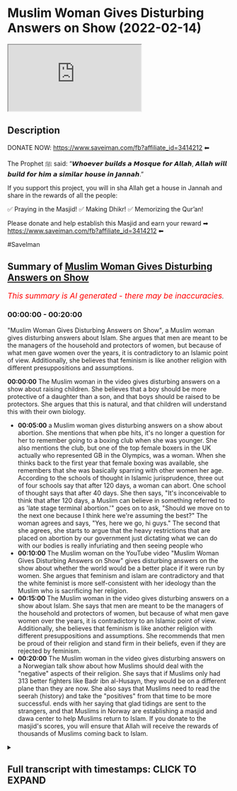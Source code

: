 # Muslim Woman Gives Disturbing Answers on Show (2022-02-14)

<iframe loading='lazy' src='https://www.youtube.com/embed/0eUfu5Wrh5E'></iframe>

## Description

DONATE NOW: https://www.saveiman.com/fb?affiliate_id=3414212 ⬅

The Prophet ﷺ said: “𝙒𝙝𝙤𝙚𝙫𝙚𝙧 𝙗𝙪𝙞𝙡𝙙𝙨 𝙖 𝙈𝙤𝙨𝙦𝙪𝙚 𝙛𝙤𝙧 𝘼𝙡𝙡𝙖𝙝, 𝘼𝙡𝙡𝙖𝙝 𝙬𝙞𝙡𝙡 𝙗𝙪𝙞𝙡𝙙 𝙛𝙤𝙧 𝙝𝙞𝙢 𝙖 𝙨𝙞𝙢𝙞𝙡𝙖𝙧 𝙝𝙤𝙪𝙨𝙚 𝙞𝙣 𝙅𝙖𝙣𝙣𝙖𝙝.”

If you support this project, you will in sha Allah get a house in Jannah and share in the rewards of all the people:

✅ Praying in the Masjid!
✅ Making Dhikr!
✅ Memorizing the Qur’an!

Please donate and help establish this Masjid and earn your reward ➡ https://www.saveiman.com/fb?affiliate_id=3414212 ⬅

#SaveIman

## Summary of [Muslim Woman Gives Disturbing Answers on Show](https://www.youtube.com/watch?v=0eUfu5Wrh5E)


*<span style="color:red; font-size:125%">This summary is AI generated - there may be inaccuracies</span>. [](/)*

### <a onclick="modifyYTiframeseektime('0')">00:00:00</a> - <a onclick="modifyYTiframeseektime('1200')">00:20:00</a>

"Muslim Woman Gives Disturbing Answers on Show", a Muslim woman gives disturbing answers about Islam. She argues that men are meant to be the managers of the household and protectors of women, but because of what men gave women over the years, it is contradictory to an Islamic point of view. Additionally, she believes that feminism is like another religion with different presuppositions and assumptions.

**<a onclick="modifyYTiframeseektime('0')">00:00:00</a>** The Muslim woman in the video gives disturbing answers on a show about raising children. She believes that a boy should be more protective of a daughter than a son, and that boys should be raised to be protectors. She argues that this is natural, and that children will understand this with their own biology.
* **<a onclick="modifyYTiframeseektime('300')">00:05:00</a>**  a Muslim woman gives disturbing answers on a show about abortion. She mentions that when pbe hits, it's no longer a question for her to remember going to a boxing club when she was younger. She also mentions the club, but one of the top female boxers in the UK actually who represented GB in the Olympics, was a woman. When she thinks back to the first year that female boxing was available, she remembers that she was basically sparring with other women her age. According to the schools of thought in Islamic jurisprudence, three out of four schools say that after 120 days, a woman can abort. One school of thought says that after 40 days. She then says, "It's inconceivable to think that after 120 days, a Muslim can believe in something referred to as 'late stage terminal abortion.'"  goes on to ask, "Should we move on to the next one because I think here we're assuming the best?" The woman agrees and says, "Yes, here we go, hi guys." The second that she agrees, she starts to argue that the heavy restrictions that are placed on abortion by our government just dictating what we can do with our bodies is really infuriating and then seeing people who
* **<a onclick="modifyYTiframeseektime('600')">00:10:00</a>** The Muslim woman on the YouTube video "Muslim Woman Gives Disturbing Answers on Show" gives disturbing answers on the show about whether the world would be a better place if it were run by women. She argues that feminism and islam are contradictory and that the white feminist is more self-consistent with her ideology than the Muslim who is sacrificing her religion.
* **<a onclick="modifyYTiframeseektime('900')">00:15:00</a>** The Muslim woman in the video gives disturbing answers on a show about Islam. She says that men are meant to be the managers of the household and protectors of women, but because of what men gave women over the years, it is contradictory to an Islamic point of view. Additionally, she believes that feminism is like another religion with different presuppositions and assumptions. She recommends that men be proud of their religion and stand firm in their beliefs, even if they are rejected by feminism.
* **<a onclick="modifyYTiframeseektime('1200')">00:20:00</a>** The Muslim woman in the video gives disturbing answers on a Norwegian talk show about how Muslims should deal with the "negative" aspects of their religion. She says that if Muslims only had 313 better fighters like Badr ibn al-Husayn, they would be on a different plane than they are now. She also says that Muslims need to read the seerah (history) and take the "positives" from that time to be more successful.  ends with her saying that glad tidings are sent to the strangers, and that Muslims in Norway are establishing a masjid and dawa center to help Muslims return to Islam. If you donate to the masjid's scores, you will ensure that Allah will receive the rewards of thousands of Muslims coming back to Islam.

<details><summary><h2>Full transcript with timestamps: CLICK TO EXPAND</h2></summary>

<a onclick="modifyYTiframeseektime('0')">0:00:00</a> muslims in norway are now establishing a  
<a onclick="modifyYTiframeseektime('2')">0:00:02</a> masjid and dawa center to enhance the  
<a onclick="modifyYTiframeseektime('4')">0:00:04</a> norwegian dawah if you donate to this  
<a onclick="modifyYTiframeseektime('6')">0:00:06</a> cause you will ensure allah reap the  
<a onclick="modifyYTiframeseektime('8')">0:00:08</a> rewards of thousands of muslims coming  
<a onclick="modifyYTiframeseektime('11')">0:00:11</a> back to islam and many of those who  
<a onclick="modifyYTiframeseektime('13')">0:00:13</a> become dwight and invite to islam so  
<a onclick="modifyYTiframeseektime('15')">0:00:15</a> click the link and donate now and share  
<a onclick="modifyYTiframeseektime('18')">0:00:18</a> the video for extra rewards  
<a onclick="modifyYTiframeseektime('26')">0:00:26</a> [Music]  
<a onclick="modifyYTiframeseektime('28')">0:00:28</a> i'm here with big g and a plus  
<a onclick="modifyYTiframeseektime('32')">0:00:32</a> yes okay  
<a onclick="modifyYTiframeseektime('35')">0:00:35</a> and here as well big h of course with  
<a onclick="modifyYTiframeseektime('38')">0:00:38</a> you guys where is he  
<a onclick="modifyYTiframeseektime('40')">0:00:40</a> [Laughter]  
<a onclick="modifyYTiframeseektime('42')">0:00:42</a> today we're going to be reacting to a  
<a onclick="modifyYTiframeseektime('44')">0:00:44</a> video which i came across which has many  
<a onclick="modifyYTiframeseektime('45')">0:00:45</a> many views uh about seven million  
<a onclick="modifyYTiframeseektime('48')">0:00:48</a> actually i was surprised i didn't come  
<a onclick="modifyYTiframeseektime('49')">0:00:49</a> across this video or that no one sent it  
<a onclick="modifyYTiframeseektime('51')">0:00:51</a> to me before i think we were all  
<a onclick="modifyYTiframeseektime('52')">0:00:52</a> surprised actually because this video  
<a onclick="modifyYTiframeseektime('53')">0:00:53</a> was quite interesting it is actually  
<a onclick="modifyYTiframeseektime('54')">0:00:54</a> yeah not least because there was  
<a onclick="modifyYTiframeseektime('56')">0:00:56</a> actually a muslim representative  
<a onclick="modifyYTiframeseektime('59')">0:00:59</a> did she represent  
<a onclick="modifyYTiframeseektime('60')">0:01:00</a> exactly this is the question right there  
<a onclick="modifyYTiframeseektime('62')">0:01:02</a> was a muslim woman there who at least  
<a onclick="modifyYTiframeseektime('64')">0:01:04</a> looked like a muslim but did not sound  
<a onclick="modifyYTiframeseektime('66')">0:01:06</a> like one  
<a onclick="modifyYTiframeseektime('67')">0:01:07</a> who was answering these questions and  
<a onclick="modifyYTiframeseektime('69')">0:01:09</a> the way this this program works the  
<a onclick="modifyYTiframeseektime('70')">0:01:10</a> spectrum is that they've asked these  
<a onclick="modifyYTiframeseektime('72')">0:01:12</a> questions and then they would stand  
<a onclick="modifyYTiframeseektime('74')">0:01:14</a> on a spectrum  
<a onclick="modifyYTiframeseektime('75')">0:01:15</a> okay on whether they agree  
<a onclick="modifyYTiframeseektime('78')">0:01:18</a> or to what extent they agree and or  
<a onclick="modifyYTiframeseektime('79')">0:01:19</a> disagree  
<a onclick="modifyYTiframeseektime('80')">0:01:20</a> and so there are there are a few  
<a onclick="modifyYTiframeseektime('82')">0:01:22</a> questions here that were asked i think  
<a onclick="modifyYTiframeseektime('83')">0:01:23</a> which are person into the public  
<a onclick="modifyYTiframeseektime('84')">0:01:24</a> discourse which we want to react to so  
<a onclick="modifyYTiframeseektime('87')">0:01:27</a> let's let's look at the first thing  
<a onclick="modifyYTiframeseektime('89')">0:01:29</a> that i i felt was um  
<a onclick="modifyYTiframeseektime('92')">0:01:32</a> pretty important  
<a onclick="modifyYTiframeseektime('95')">0:01:35</a> i actually don't want kids but if i were  
<a onclick="modifyYTiframeseektime('97')">0:01:37</a> to decide to do that i would want them  
<a onclick="modifyYTiframeseektime('100')">0:01:40</a> to to grow up in that environment where  
<a onclick="modifyYTiframeseektime('102')">0:01:42</a> there's no difference between you two  
<a onclick="modifyYTiframeseektime('104')">0:01:44</a> you don't have like a curfew that she  
<a onclick="modifyYTiframeseektime('106')">0:01:46</a> doesn't have or vice versa so hijab what  
<a onclick="modifyYTiframeseektime('109')">0:01:49</a> do you think about that because that's  
<a onclick="modifyYTiframeseektime('109')">0:01:49</a> something a bit you know i would say  
<a onclick="modifyYTiframeseektime('111')">0:01:51</a> well close to all of our hearts but you  
<a onclick="modifyYTiframeseektime('113')">0:01:53</a> know to see a muslim woman um saying  
<a onclick="modifyYTiframeseektime('115')">0:01:55</a> what she said or moving to where she  
<a onclick="modifyYTiframeseektime('117')">0:01:57</a> moved was it the right move  
<a onclick="modifyYTiframeseektime('118')">0:01:58</a> no i don't i don't think it was the  
<a onclick="modifyYTiframeseektime('120')">0:02:00</a> right move but um we can employ hosni  
<a onclick="modifyYTiframeseektime('122')">0:02:02</a> van here or the  
<a onclick="modifyYTiframeseektime('123')">0:02:03</a> thinking good because at this point in  
<a onclick="modifyYTiframeseektime('125')">0:02:05</a> time you can see that generically i mean  
<a onclick="modifyYTiframeseektime('128')">0:02:08</a> when you're raising boys and girls there  
<a onclick="modifyYTiframeseektime('129')">0:02:09</a> are not that many differences in the way  
<a onclick="modifyYTiframeseektime('131')">0:02:11</a> that you're going to raise both of them  
<a onclick="modifyYTiframeseektime('132')">0:02:12</a> in fact there are many rules in islam  
<a onclick="modifyYTiframeseektime('134')">0:02:14</a> which indicate that you should be equal  
<a onclick="modifyYTiframeseektime('136')">0:02:16</a> in gifts  
<a onclick="modifyYTiframeseektime('137')">0:02:17</a> and time spent and your love that you  
<a onclick="modifyYTiframeseektime('139')">0:02:19</a> have for both boys and girls so  
<a onclick="modifyYTiframeseektime('141')">0:02:21</a> generically i mean  
<a onclick="modifyYTiframeseektime('142')">0:02:22</a> uh i don't think it's wrong however  
<a onclick="modifyYTiframeseektime('144')">0:02:24</a> there are obviously differences  
<a onclick="modifyYTiframeseektime('146')">0:02:26</a> especially as boys and girls become  
<a onclick="modifyYTiframeseektime('148')">0:02:28</a> closer to puberty  
<a onclick="modifyYTiframeseektime('149')">0:02:29</a> and become closer to adulthood so  
<a onclick="modifyYTiframeseektime('152')">0:02:32</a> that's what i would say like for for  
<a onclick="modifyYTiframeseektime('153')">0:02:33</a> instance  
<a onclick="modifyYTiframeseektime('155')">0:02:35</a> a boy now who's becoming a man has to  
<a onclick="modifyYTiframeseektime('158')">0:02:38</a> start thinking about protection the  
<a onclick="modifyYTiframeseektime('159')">0:02:39</a> protective role that they would have  
<a onclick="modifyYTiframeseektime('162')">0:02:42</a> this is something we believe in we  
<a onclick="modifyYTiframeseektime('163')">0:02:43</a> believe that for example a boy a son and  
<a onclick="modifyYTiframeseektime('165')">0:02:45</a> a daughter  
<a onclick="modifyYTiframeseektime('166')">0:02:46</a> knowing that the son has advantages  
<a onclick="modifyYTiframeseektime('169')">0:02:49</a> which are anatomical in nature  
<a onclick="modifyYTiframeseektime('171')">0:02:51</a> clearly you would you would guide the  
<a onclick="modifyYTiframeseektime('172')">0:02:52</a> sun to be protective of over the  
<a onclick="modifyYTiframeseektime('174')">0:02:54</a> daughter in a way that you wouldn't tell  
<a onclick="modifyYTiframeseektime('176')">0:02:56</a> the daughter to be protective over the  
<a onclick="modifyYTiframeseektime('178')">0:02:58</a> sun i don't know how to accent do you  
<a onclick="modifyYTiframeseektime('180')">0:03:00</a> agree with uh with that no exactly even  
<a onclick="modifyYTiframeseektime('182')">0:03:02</a> biologically that follows you know i've  
<a onclick="modifyYTiframeseektime('184')">0:03:04</a> had a discussion with feminists in the  
<a onclick="modifyYTiframeseektime('185')">0:03:05</a> park as well you know it's it's it's sad  
<a onclick="modifyYTiframeseektime('187')">0:03:07</a> you know for them to deny their own  
<a onclick="modifyYTiframeseektime('188')">0:03:08</a> biology you know and we're not talking  
<a onclick="modifyYTiframeseektime('190')">0:03:10</a> about exceptions they'll come and say oh  
<a onclick="modifyYTiframeseektime('191')">0:03:11</a> but if there's a woman that's a  
<a onclick="modifyYTiframeseektime('192')">0:03:12</a> kickboxer we're not talking about that  
<a onclick="modifyYTiframeseektime('193')">0:03:13</a> you know it's it's the duty of the male  
<a onclick="modifyYTiframeseektime('196')">0:03:16</a> and like allah says men are the  
<a onclick="modifyYTiframeseektime('197')">0:03:17</a> maintainers and practices of women  
<a onclick="modifyYTiframeseektime('198')">0:03:18</a> period if the one who created me said  
<a onclick="modifyYTiframeseektime('200')">0:03:20</a> that there's there's nothing else that  
<a onclick="modifyYTiframeseektime('201')">0:03:21</a> needs to be loved that's what i was  
<a onclick="modifyYTiframeseektime('203')">0:03:23</a> saying without delving in too much  
<a onclick="modifyYTiframeseektime('206')">0:03:26</a> yeah i was gonna say that if if i was to  
<a onclick="modifyYTiframeseektime('209')">0:03:29</a> push back and play devil's advocate i  
<a onclick="modifyYTiframeseektime('212')">0:03:32</a> would say okay but here we're talking  
<a onclick="modifyYTiframeseektime('214')">0:03:34</a> about kids  
<a onclick="modifyYTiframeseektime('215')">0:03:35</a> should you not be bringing them all up  
<a onclick="modifyYTiframeseektime('217')">0:03:37</a> as protectors should they not all be  
<a onclick="modifyYTiframeseektime('220')">0:03:40</a> exposed to that no what's the definition  
<a onclick="modifyYTiframeseektime('221')">0:03:41</a> protected  
<a onclick="modifyYTiframeseektime('222')">0:03:42</a> look firstly if i have a daughter and  
<a onclick="modifyYTiframeseektime('224')">0:03:44</a> have a son i'll both tell them both how  
<a onclick="modifyYTiframeseektime('227')">0:03:47</a> to protect myself and i'm sure even your  
<a onclick="modifyYTiframeseektime('229')">0:03:49</a> could you send them to bjj you know so  
<a onclick="modifyYTiframeseektime('232')">0:03:52</a> even though you're  
<a onclick="modifyYTiframeseektime('233')">0:03:53</a> against this but in your life you  
<a onclick="modifyYTiframeseektime('235')">0:03:55</a> practice like you take your daughter and  
<a onclick="modifyYTiframeseektime('237')">0:03:57</a> your son to bjj however let's be real  
<a onclick="modifyYTiframeseektime('239')">0:03:59</a> here that when they grow up yeah that we  
<a onclick="modifyYTiframeseektime('241')">0:04:01</a> need to be real with them and tell them  
<a onclick="modifyYTiframeseektime('243')">0:04:03</a> you know and i'm sure they would realize  
<a onclick="modifyYTiframeseektime('244')">0:04:04</a> that with their own biology they'll  
<a onclick="modifyYTiframeseektime('245')">0:04:05</a> understand that a man is tend to be more  
<a onclick="modifyYTiframeseektime('247')">0:04:07</a> stronger and their brother is there to  
<a onclick="modifyYTiframeseektime('248')">0:04:08</a> protect you  
<a onclick="modifyYTiframeseektime('249')">0:04:09</a> why should we be afraid of that that's  
<a onclick="modifyYTiframeseektime('251')">0:04:11</a> why i would say that and you know on  
<a onclick="modifyYTiframeseektime('252')">0:04:12</a> this point you know i take my child to i  
<a onclick="modifyYTiframeseektime('255')">0:04:15</a> would do we do everything with like in  
<a onclick="modifyYTiframeseektime('257')">0:04:17</a> terms of self defense my two i've got  
<a onclick="modifyYTiframeseektime('258')">0:04:18</a> two daughters as you know but the thing  
<a onclick="modifyYTiframeseektime('261')">0:04:21</a> is  
<a onclick="modifyYTiframeseektime('262')">0:04:22</a> i do that now when she's very young and  
<a onclick="modifyYTiframeseektime('264')">0:04:24</a> prepubescent and the same thing with my  
<a onclick="modifyYTiframeseektime('266')">0:04:26</a> son but the moment puberty kicks in i  
<a onclick="modifyYTiframeseektime('268')">0:04:28</a> mean people don't realize the effect of  
<a onclick="modifyYTiframeseektime('269')">0:04:29</a> testosterone when testosterone comes  
<a onclick="modifyYTiframeseektime('272')">0:04:32</a> into the picture i mean it's changing it  
<a onclick="modifyYTiframeseektime('275')">0:04:35</a> actually increases muscle mass by up to  
<a onclick="modifyYTiframeseektime('277')">0:04:37</a> fifty percent  
<a onclick="modifyYTiframeseektime('279')">0:04:39</a> fifty five zero percent  
<a onclick="modifyYTiframeseektime('281')">0:04:41</a> so now you know this is very interesting  
<a onclick="modifyYTiframeseektime('285')">0:04:45</a> you see children right when they grow  
<a onclick="modifyYTiframeseektime('287')">0:04:47</a> older and you see how like for example  
<a onclick="modifyYTiframeseektime('289')">0:04:49</a> girls versus boys before the pubescent  
<a onclick="modifyYTiframeseektime('291')">0:04:51</a> stage girls can sometimes really  
<a onclick="modifyYTiframeseektime('293')">0:04:53</a> dominate boys because they don't there's  
<a onclick="modifyYTiframeseektime('295')">0:04:55</a> no like testosterone advantage and these  
<a onclick="modifyYTiframeseektime('298')">0:04:58</a> kind of things you see that very it's  
<a onclick="modifyYTiframeseektime('299')">0:04:59</a> very often um very common but then when  
<a onclick="modifyYTiframeseektime('302')">0:05:02</a> when pbe hits that's no longer a  
<a onclick="modifyYTiframeseektime('303')">0:05:03</a> question i remember i remember going to  
<a onclick="modifyYTiframeseektime('305')">0:05:05</a> a boxing club when i was younger i want  
<a onclick="modifyYTiframeseektime('306')">0:05:06</a> to mention the club but one of the top  
<a onclick="modifyYTiframeseektime('308')">0:05:08</a> female boxers in the uk actually who  
<a onclick="modifyYTiframeseektime('310')">0:05:10</a> represented gb in  
<a onclick="modifyYTiframeseektime('312')">0:05:12</a> the olympics okay  
<a onclick="modifyYTiframeseektime('314')">0:05:14</a> when i think the first year they had  
<a onclick="modifyYTiframeseektime('316')">0:05:16</a> female boxing yeah  
<a onclick="modifyYTiframeseektime('318')">0:05:18</a> she was basically sparring she was a  
<a onclick="modifyYTiframeseektime('320')">0:05:20</a> woman she was part of the 14 year old  
<a onclick="modifyYTiframeseektime('321')">0:05:21</a> boys  
<a onclick="modifyYTiframeseektime('323')">0:05:23</a> 13 14 year olds yeah eights and your  
<a onclick="modifyYTiframeseektime('324')">0:05:24</a> nines she would be inconceivable to put  
<a onclick="modifyYTiframeseektime('327')">0:05:27</a> her in with you know a 21 year old or  
<a onclick="modifyYTiframeseektime('330')">0:05:30</a> something like that  
<a onclick="modifyYTiframeseektime('332')">0:05:32</a> who's her weight or equal weight because  
<a onclick="modifyYTiframeseektime('334')">0:05:34</a> the advantages are so well described  
<a onclick="modifyYTiframeseektime('336')">0:05:36</a> then everyone knows in in that industry  
<a onclick="modifyYTiframeseektime('338')">0:05:38</a> that it would be so disadvantageous for  
<a onclick="modifyYTiframeseektime('339')">0:05:39</a> them okay should we move on to the next  
<a onclick="modifyYTiframeseektime('341')">0:05:41</a> one because i think here we're assuming  
<a onclick="modifyYTiframeseektime('342')">0:05:42</a> the best  
<a onclick="modifyYTiframeseektime('353')">0:05:53</a> oh here we go hi guys  
<a onclick="modifyYTiframeseektime('358')">0:05:58</a> second that i agree with that statement  
<a onclick="modifyYTiframeseektime('360')">0:06:00</a> but i feel like the heavy restrictions  
<a onclick="modifyYTiframeseektime('363')">0:06:03</a> that are placed on it by our government  
<a onclick="modifyYTiframeseektime('365')">0:06:05</a> just dictating what we can do with our  
<a onclick="modifyYTiframeseektime('366')">0:06:06</a> bodies is really infuriating and then  
<a onclick="modifyYTiframeseektime('368')">0:06:08</a> seeing people who have kids and resent  
<a onclick="modifyYTiframeseektime('370')">0:06:10</a> it for the rest of their lives and  
<a onclick="modifyYTiframeseektime('372')">0:06:12</a> raising children that they never wanted  
<a onclick="modifyYTiframeseektime('374')">0:06:14</a> it's frustrating and so do you think  
<a onclick="modifyYTiframeseektime('376')">0:06:16</a> that those parents that are struggling  
<a onclick="modifyYTiframeseektime('378')">0:06:18</a> with raising their children that they  
<a onclick="modifyYTiframeseektime('379')">0:06:19</a> didn't have the option for adoption or  
<a onclick="modifyYTiframeseektime('382')">0:06:22</a> other ways it depends like for a lot of  
<a onclick="modifyYTiframeseektime('385')">0:06:25</a> cultures adoption is not okay so as you  
<a onclick="modifyYTiframeseektime('387')">0:06:27</a> guys saw she was strongly agreeing with  
<a onclick="modifyYTiframeseektime('390')">0:06:30</a> abortion but we know this just to make  
<a onclick="modifyYTiframeseektime('391')">0:06:31</a> this clear  
<a onclick="modifyYTiframeseektime('392')">0:06:32</a> that according to the the schools of  
<a onclick="modifyYTiframeseektime('394')">0:06:34</a> thought in islamic jurisprudence three  
<a onclick="modifyYTiframeseektime('396')">0:06:36</a> out of four schools say  
<a onclick="modifyYTiframeseektime('398')">0:06:38</a> that after 120 days i mean up to 120  
<a onclick="modifyYTiframeseektime('401')">0:06:41</a> days you can abort  
<a onclick="modifyYTiframeseektime('403')">0:06:43</a> in certain circumstances not not all  
<a onclick="modifyYTiframeseektime('405')">0:06:45</a> circumstances and one school of thought  
<a onclick="modifyYTiframeseektime('407')">0:06:47</a> says 40 days  
<a onclick="modifyYTiframeseektime('408')">0:06:48</a> it's inconceivable to think that after  
<a onclick="modifyYTiframeseektime('411')">0:06:51</a> 120 days that a muslim  
<a onclick="modifyYTiframeseektime('414')">0:06:54</a> can believe in something referred to as  
<a onclick="modifyYTiframeseektime('416')">0:06:56</a> late stage terminal abortion  
<a onclick="modifyYTiframeseektime('419')">0:06:59</a> which is as you know in in america in  
<a onclick="modifyYTiframeseektime('422')">0:07:02</a> different parts of the western world and  
<a onclick="modifyYTiframeseektime('423')">0:07:03</a> different parts of the world can go up  
<a onclick="modifyYTiframeseektime('425')">0:07:05</a> to six months which if you've ever seen  
<a onclick="modifyYTiframeseektime('427')">0:07:07</a> a child a child can survive in six  
<a onclick="modifyYTiframeseektime('429')">0:07:09</a> months the way they take and we couldn't  
<a onclick="modifyYTiframeseektime('431')">0:07:11</a> even put this like as a picture of you  
<a onclick="modifyYTiframeseektime('433')">0:07:13</a> know a video how they actually extract  
<a onclick="modifyYTiframeseektime('436')">0:07:16</a> and cut up a baby that's five months old  
<a onclick="modifyYTiframeseektime('438')">0:07:18</a> literally a viable child a viable when i  
<a onclick="modifyYTiframeseektime('441')">0:07:21</a> say viable i'm talking about living it  
<a onclick="modifyYTiframeseektime('443')">0:07:23</a> has a pulse it has a heart it has organs  
<a onclick="modifyYTiframeseektime('445')">0:07:25</a> it has a brain it can  
<a onclick="modifyYTiframeseektime('448')">0:07:28</a> it can  
<a onclick="modifyYTiframeseektime('448')">0:07:28</a> it has a nervous system you killed this  
<a onclick="modifyYTiframeseektime('451')">0:07:31</a> child practically  
<a onclick="modifyYTiframeseektime('453')">0:07:33</a> you're saying that a woman should have  
<a onclick="modifyYTiframeseektime('454')">0:07:34</a> the right to do this  
<a onclick="modifyYTiframeseektime('456')">0:07:36</a> on what grounds do you think this is  
<a onclick="modifyYTiframeseektime('457')">0:07:37</a> commensurate with the islamic teaching  
<a onclick="modifyYTiframeseektime('459')">0:07:39</a> to be honest i believe this it's it's  
<a onclick="modifyYTiframeseektime('460')">0:07:40</a> just based on nothing no rationale no  
<a onclick="modifyYTiframeseektime('462')">0:07:42</a> logic it's just basically  
<a onclick="modifyYTiframeseektime('464')">0:07:44</a> i see an insecure muslim woman yeah  
<a onclick="modifyYTiframeseektime('467')">0:07:47</a> who's dominated uh yes you know with  
<a onclick="modifyYTiframeseektime('469')">0:07:49</a> ideologically yeah in the west yes and  
<a onclick="modifyYTiframeseektime('471')">0:07:51</a> she's just basically  
<a onclick="modifyYTiframeseektime('473')">0:07:53</a> like she's just saying you know i'm here  
<a onclick="modifyYTiframeseektime('474')">0:07:54</a> do wherever you like me and wherever you  
<a onclick="modifyYTiframeseektime('476')">0:07:56</a> go i'm to follow you that's what i see  
<a onclick="modifyYTiframeseektime('478')">0:07:58</a> because there is no way if i sat that  
<a onclick="modifyYTiframeseektime('479')">0:07:59</a> sister down i said do you genuinely  
<a onclick="modifyYTiframeseektime('481')">0:08:01</a> believe this she would say to me  
<a onclick="modifyYTiframeseektime('483')">0:08:03</a> i hope she would say to me no like i  
<a onclick="modifyYTiframeseektime('484')">0:08:04</a> don't even know if i can say that she  
<a onclick="modifyYTiframeseektime('486')">0:08:06</a> will say no and i hope she will say no  
<a onclick="modifyYTiframeseektime('488')">0:08:08</a> but the thing is here how could you can  
<a onclick="modifyYTiframeseektime('489')">0:08:09</a> you imagine this sister she's going to  
<a onclick="modifyYTiframeseektime('491')">0:08:11</a> watch this i don't know if you have kids  
<a onclick="modifyYTiframeseektime('493')">0:08:13</a> imagine you have a child and i want you  
<a onclick="modifyYTiframeseektime('495')">0:08:15</a> to look at that child after you after  
<a onclick="modifyYTiframeseektime('497')">0:08:17</a> you look at that child i want you to  
<a onclick="modifyYTiframeseektime('498')">0:08:18</a> look at that child and say you know what  
<a onclick="modifyYTiframeseektime('500')">0:08:20</a> your sibling  
<a onclick="modifyYTiframeseektime('502')">0:08:22</a> imagine bro  
<a onclick="modifyYTiframeseektime('503')">0:08:23</a> they were ripped piece by piece piece by  
<a onclick="modifyYTiframeseektime('506')">0:08:26</a> piece because we need to put this into  
<a onclick="modifyYTiframeseektime('508')">0:08:28</a> perspective when you come in and say oh  
<a onclick="modifyYTiframeseektime('509')">0:08:29</a> that's wrong no no look at your child  
<a onclick="modifyYTiframeseektime('511')">0:08:31</a> and say and if you did ever do abortion  
<a onclick="modifyYTiframeseektime('513')">0:08:33</a> may allah forgive you and repent look at  
<a onclick="modifyYTiframeseektime('515')">0:08:35</a> your child and say one of your siblings  
<a onclick="modifyYTiframeseektime('517')">0:08:37</a> that died  
<a onclick="modifyYTiframeseektime('519')">0:08:39</a> or killed not died killed and bit by lib  
<a onclick="modifyYTiframeseektime('522')">0:08:42</a> limb by limb and we ripped them into  
<a onclick="modifyYTiframeseektime('524')">0:08:44</a> pieces  
<a onclick="modifyYTiframeseektime('526')">0:08:46</a> you're not talking about early abortion  
<a onclick="modifyYTiframeseektime('527')">0:08:47</a> yeah  
<a onclick="modifyYTiframeseektime('528')">0:08:48</a> no we're talking about five months yes  
<a onclick="modifyYTiframeseektime('530')">0:08:50</a> but she's she's saying totally agree  
<a onclick="modifyYTiframeseektime('531')">0:08:51</a> about her and the question is very clear  
<a onclick="modifyYTiframeseektime('533')">0:08:53</a> so yes so  
<a onclick="modifyYTiframeseektime('535')">0:08:55</a> limb by limb you've literally killed  
<a onclick="modifyYTiframeseektime('537')">0:08:57</a> your own child you've killed your own  
<a onclick="modifyYTiframeseektime('538')">0:08:58</a> child so you should  
<a onclick="modifyYTiframeseektime('540')">0:09:00</a> bring up the child and say this is what  
<a onclick="modifyYTiframeseektime('542')">0:09:02</a> i did to your sibling would you do that  
<a onclick="modifyYTiframeseektime('547')">0:09:07</a> the quran states that when the child  
<a onclick="modifyYTiframeseektime('549')">0:09:09</a> that the female interestingly  
<a onclick="modifyYTiframeseektime('551')">0:09:11</a> female infanticide that the quran is  
<a onclick="modifyYTiframeseektime('553')">0:09:13</a> against when the female child  
<a onclick="modifyYTiframeseektime('555')">0:09:15</a> says for what for what sin did i what  
<a onclick="modifyYTiframeseektime('558')">0:09:18</a> did you kill me for yes yes  
<a onclick="modifyYTiframeseektime('562')">0:09:22</a> [Music]  
<a onclick="modifyYTiframeseektime('564')">0:09:24</a> what did you kill me for feminism  
<a onclick="modifyYTiframeseektime('565')">0:09:25</a> exactly no no no no no what did you kill  
<a onclick="modifyYTiframeseektime('566')">0:09:26</a> me can you watch under the judgement  
<a onclick="modifyYTiframeseektime('568')">0:09:28</a> what did you kill me for uh for uh an  
<a onclick="modifyYTiframeseektime('570')">0:09:30</a> ideology because i was insecure  
<a onclick="modifyYTiframeseektime('574')">0:09:34</a> i think what's interesting here is the  
<a onclick="modifyYTiframeseektime('576')">0:09:36</a> the slogan they use is my body my choice  
<a onclick="modifyYTiframeseektime('579')">0:09:39</a> but absolutely your body it's not your  
<a onclick="modifyYTiframeseektime('580')">0:09:40</a> body  
<a onclick="modifyYTiframeseektime('582')">0:09:42</a> it's my body one bro one brother made a  
<a onclick="modifyYTiframeseektime('584')">0:09:44</a> very good choice  
<a onclick="modifyYTiframeseektime('585')">0:09:45</a> not choice he made a very good point and  
<a onclick="modifyYTiframeseektime('587')">0:09:47</a> he said  
<a onclick="modifyYTiframeseektime('588')">0:09:48</a> that puts the whole kind of impetus on  
<a onclick="modifyYTiframeseektime('590')">0:09:50</a> the past person themselves but they're  
<a onclick="modifyYTiframeseektime('592')">0:09:52</a> not the only one that's responsible or  
<a onclick="modifyYTiframeseektime('595')">0:09:55</a> affected by that decision exactly that's  
<a onclick="modifyYTiframeseektime('596')">0:09:56</a> right what about the choice of the  
<a onclick="modifyYTiframeseektime('598')">0:09:58</a> father what about the choice of the  
<a onclick="modifyYTiframeseektime('600')">0:10:00</a> grandfather about the choice of the  
<a onclick="modifyYTiframeseektime('601')">0:10:01</a> family these sorts of things it's like  
<a onclick="modifyYTiframeseektime('603')">0:10:03</a> you mentioned about human rights it's  
<a onclick="modifyYTiframeseektime('605')">0:10:05</a> all about  
<a onclick="modifyYTiframeseektime('606')">0:10:06</a> what you owed and not what you owe and  
<a onclick="modifyYTiframeseektime('609')">0:10:09</a> that's one of the issues that we have  
<a onclick="modifyYTiframeseektime('610')">0:10:10</a> with this that's point number one point  
<a onclick="modifyYTiframeseektime('611')">0:10:11</a> number two even  
<a onclick="modifyYTiframeseektime('613')">0:10:13</a> ronaldo himself he was one of the  
<a onclick="modifyYTiframeseektime('615')">0:10:15</a> children and he mentions this in his  
<a onclick="modifyYTiframeseektime('618')">0:10:18</a> documentary that he was supposed to be  
<a onclick="modifyYTiframeseektime('619')">0:10:19</a> aborted he was supposed to be gone but  
<a onclick="modifyYTiframeseektime('622')">0:10:22</a> if we didn't have ronaldo then we  
<a onclick="modifyYTiframeseektime('624')">0:10:24</a> wouldn't have such a a  
<a onclick="modifyYTiframeseektime('627')">0:10:27</a> a football star that people look up to  
<a onclick="modifyYTiframeseektime('629')">0:10:29</a> because he doesn't have tattoos he  
<a onclick="modifyYTiframeseektime('631')">0:10:31</a> doesn't drink alcohol you know he looks  
<a onclick="modifyYTiframeseektime('634')">0:10:34</a> after his family and and somebody that  
<a onclick="modifyYTiframeseektime('636')">0:10:36</a> is i'm not saying the best of role  
<a onclick="modifyYTiframeseektime('637')">0:10:37</a> models but i'm saying he's better than  
<a onclick="modifyYTiframeseektime('639')">0:10:39</a> most  
<a onclick="modifyYTiframeseektime('640')">0:10:40</a> so these two things i think uh  
<a onclick="modifyYTiframeseektime('643')">0:10:43</a> are very important things to reflect  
<a onclick="modifyYTiframeseektime('645')">0:10:45</a> about but you you wanted to say  
<a onclick="modifyYTiframeseektime('646')">0:10:46</a> something about my body and my choice i  
<a onclick="modifyYTiframeseektime('648')">0:10:48</a> forget this is my body my choice no so  
<a onclick="modifyYTiframeseektime('650')">0:10:50</a> we we are created by allah and we belong  
<a onclick="modifyYTiframeseektime('652')">0:10:52</a> to allah simple as that yeah this again  
<a onclick="modifyYTiframeseektime('653')">0:10:53</a> it's it's a matter of akida bro and  
<a onclick="modifyYTiframeseektime('655')">0:10:55</a> having tawakon and allah because when  
<a onclick="modifyYTiframeseektime('657')">0:10:57</a> you're aborting this child again it's a  
<a onclick="modifyYTiframeseektime('659')">0:10:59</a> lack of  
<a onclick="modifyYTiframeseektime('660')">0:11:00</a> because if your thinking is i can't look  
<a onclick="modifyYTiframeseektime('662')">0:11:02</a> after them okay allah says in the quran  
<a onclick="modifyYTiframeseektime('664')">0:11:04</a> he is the one that provides one life all  
<a onclick="modifyYTiframeseektime('666')">0:11:06</a> these issues linked to tawheed and his  
<a onclick="modifyYTiframeseektime('669')">0:11:09</a> mainly  
<a onclick="modifyYTiframeseektime('670')">0:11:10</a> not trusting having trust in allah  
<a onclick="modifyYTiframeseektime('673')">0:11:13</a> knowing that he's the creator that  
<a onclick="modifyYTiframeseektime('674')">0:11:14</a> created the heavens and the earth that  
<a onclick="modifyYTiframeseektime('675')">0:11:15</a> he can provide for you it's not deep  
<a onclick="modifyYTiframeseektime('677')">0:11:17</a> well  
<a onclick="modifyYTiframeseektime('678')">0:11:18</a> it's an insulin can you imagine the one  
<a onclick="modifyYTiframeseektime('679')">0:11:19</a> who created the heavens do you believe  
<a onclick="modifyYTiframeseektime('680')">0:11:20</a> in him yeah i do but do you believe it  
<a onclick="modifyYTiframeseektime('682')">0:11:22</a> can provide for you uh what an insult  
<a onclick="modifyYTiframeseektime('684')">0:11:24</a> what's an insult there's there's also  
<a onclick="modifyYTiframeseektime('686')">0:11:26</a> another thing that needs to be  
<a onclick="modifyYTiframeseektime('688')">0:11:28</a> understood here they might say you know  
<a onclick="modifyYTiframeseektime('689')">0:11:29</a> what she's just um she's just a woman  
<a onclick="modifyYTiframeseektime('691')">0:11:31</a> you know leave her alone  
<a onclick="modifyYTiframeseektime('695')">0:11:35</a> the thing is there's two types of  
<a onclick="modifyYTiframeseektime('697')">0:11:37</a> muslims that can go on a show like that  
<a onclick="modifyYTiframeseektime('698')">0:11:38</a> one without hijab that people will  
<a onclick="modifyYTiframeseektime('700')">0:11:40</a> assume certain things let's face it we  
<a onclick="modifyYTiframeseektime('702')">0:11:42</a> do live in a society where we judge by  
<a onclick="modifyYTiframeseektime('705')">0:11:45</a> what's apparent whether it's right right  
<a onclick="modifyYTiframeseektime('707')">0:11:47</a> or whether it's wrong if somebody sees a  
<a onclick="modifyYTiframeseektime('709')">0:11:49</a> hijabi woman on there and they're not  
<a onclick="modifyYTiframeseektime('711')">0:11:51</a> that exposed to islam they will assume  
<a onclick="modifyYTiframeseektime('713')">0:11:53</a> that that is the orthodox opinion of  
<a onclick="modifyYTiframeseektime('716')">0:11:56</a> islam so you're saying that there is a  
<a onclick="modifyYTiframeseektime('718')">0:11:58</a> cut of age and you're saying three  
<a onclick="modifyYTiframeseektime('719')">0:11:59</a> months now you could argue maybe she  
<a onclick="modifyYTiframeseektime('721')">0:12:01</a> knew that maybe she didn't know that  
<a onclick="modifyYTiframeseektime('723')">0:12:03</a> four months but with all due respect  
<a onclick="modifyYTiframeseektime('725')">0:12:05</a> like if she didn't know that and she  
<a onclick="modifyYTiframeseektime('726')">0:12:06</a> knows she's the only hijabi on that show  
<a onclick="modifyYTiframeseektime('728')">0:12:08</a> it's a big channel she has a  
<a onclick="modifyYTiframeseektime('730')">0:12:10</a> responsibility to say and represent her  
<a onclick="modifyYTiframeseektime('733')">0:12:13</a> religion because she's wearing the  
<a onclick="modifyYTiframeseektime('734')">0:12:14</a> attire if you're wearing the attire of a  
<a onclick="modifyYTiframeseektime('736')">0:12:16</a> policewoman and then somebody asks you  
<a onclick="modifyYTiframeseektime('738')">0:12:18</a> law and you get the law wrong you can't  
<a onclick="modifyYTiframeseektime('740')">0:12:20</a> say hey don't judge me by the way i look  
<a onclick="modifyYTiframeseektime('742')">0:12:22</a> so she's she is responsible and she does  
<a onclick="modifyYTiframeseektime('745')">0:12:25</a> need to be sensible about these things  
<a onclick="modifyYTiframeseektime('747')">0:12:27</a> even if you make the argument that maybe  
<a onclick="modifyYTiframeseektime('749')">0:12:29</a> it was cut out maybe this may be that  
<a onclick="modifyYTiframeseektime('750')">0:12:30</a> she should you know ensure that her  
<a onclick="modifyYTiframeseektime('752')">0:12:32</a> religion is represented well i think  
<a onclick="modifyYTiframeseektime('755')">0:12:35</a> with her the thing is what is most  
<a onclick="modifyYTiframeseektime('757')">0:12:37</a> despicable  
<a onclick="modifyYTiframeseektime('758')">0:12:38</a> about her  
<a onclick="modifyYTiframeseektime('760')">0:12:40</a> kind of  
<a onclick="modifyYTiframeseektime('761')">0:12:41</a> portrayal of islam or lack thereof  
<a onclick="modifyYTiframeseektime('763')">0:12:43</a> actually to be honest with you is the  
<a onclick="modifyYTiframeseektime('765')">0:12:45</a> fact that she's being so inconsistent  
<a onclick="modifyYTiframeseektime('767')">0:12:47</a> with her worldview  
<a onclick="modifyYTiframeseektime('769')">0:12:49</a> look she's representing islam through  
<a onclick="modifyYTiframeseektime('771')">0:12:51</a> her attire like you've mentioned  
<a onclick="modifyYTiframeseektime('773')">0:12:53</a> and she's meant to represent a muslim  
<a onclick="modifyYTiframeseektime('775')">0:12:55</a> voice on the show yeah she all she's  
<a onclick="modifyYTiframeseektime('778')">0:12:58</a> doing is spouting left-wing propaganda  
<a onclick="modifyYTiframeseektime('781')">0:13:01</a> second word feminism  
<a onclick="modifyYTiframeseektime('782')">0:13:02</a> this is not a representation of what  
<a onclick="modifyYTiframeseektime('784')">0:13:04</a> muslims believe and she's not  
<a onclick="modifyYTiframeseektime('786')">0:13:06</a> self-consistent with islam she's trying  
<a onclick="modifyYTiframeseektime('788')">0:13:08</a> to bring two opposing ideologies  
<a onclick="modifyYTiframeseektime('790')">0:13:10</a> together second wave feminism and islam  
<a onclick="modifyYTiframeseektime('793')">0:13:13</a> and it's just looking wrong first of all  
<a onclick="modifyYTiframeseektime('795')">0:13:15</a> i want to i want to show one thing okay  
<a onclick="modifyYTiframeseektime('797')">0:13:17</a> they asked a question which is  
<a onclick="modifyYTiframeseektime('799')">0:13:19</a> that do they believe that the world  
<a onclick="modifyYTiframeseektime('801')">0:13:21</a> would be a better place if it's run by  
<a onclick="modifyYTiframeseektime('802')">0:13:22</a> women yeah  
<a onclick="modifyYTiframeseektime('803')">0:13:23</a> and look where she stands on the on  
<a onclick="modifyYTiframeseektime('805')">0:13:25</a> there she doesn't have a strong stance  
<a onclick="modifyYTiframeseektime('807')">0:13:27</a> but look where she stands as well but  
<a onclick="modifyYTiframeseektime('809')">0:13:29</a> then look at the contribution i want to  
<a onclick="modifyYTiframeseektime('811')">0:13:31</a> focus on the contribution of the white  
<a onclick="modifyYTiframeseektime('813')">0:13:33</a> feminists white feminists because i  
<a onclick="modifyYTiframeseektime('815')">0:13:35</a> actually think it was a very good  
<a onclick="modifyYTiframeseektime('817')">0:13:37</a> contribution from within her own  
<a onclick="modifyYTiframeseektime('818')">0:13:38</a> paradigm  
<a onclick="modifyYTiframeseektime('820')">0:13:40</a> how is that any different than saying i  
<a onclick="modifyYTiframeseektime('821')">0:13:41</a> believe that the world would be better  
<a onclick="modifyYTiframeseektime('823')">0:13:43</a> if it were run by men like if we're  
<a onclick="modifyYTiframeseektime('825')">0:13:45</a> going to say that on this token we get  
<a onclick="modifyYTiframeseektime('826')">0:13:46</a> that on that token that's not even  
<a onclick="modifyYTiframeseektime('828')">0:13:48</a> balanced at all now if you compare that  
<a onclick="modifyYTiframeseektime('830')">0:13:50</a> with the muslims contribution okay  
<a onclick="modifyYTiframeseektime('833')">0:13:53</a> let's see what the muslim has to say and  
<a onclick="modifyYTiframeseektime('834')">0:13:54</a> then and then comment on all of it  
<a onclick="modifyYTiframeseektime('836')">0:13:56</a> that's why i chose this one too because  
<a onclick="modifyYTiframeseektime('838')">0:13:58</a> i don't think it should be one or the  
<a onclick="modifyYTiframeseektime('839')">0:13:59</a> other i definitely think that  
<a onclick="modifyYTiframeseektime('841')">0:14:01</a> when it's only man run they're missing  
<a onclick="modifyYTiframeseektime('843')">0:14:03</a> the rest of society you can't really  
<a onclick="modifyYTiframeseektime('845')">0:14:05</a> operate the world or any government or  
<a onclick="modifyYTiframeseektime('847')">0:14:07</a> leadership if you're not embracing the  
<a onclick="modifyYTiframeseektime('849')">0:14:09</a> second half of society so  
<a onclick="modifyYTiframeseektime('851')">0:14:11</a> for me looking at the white feminist  
<a onclick="modifyYTiframeseektime('853')">0:14:13</a> she to be honest is way more  
<a onclick="modifyYTiframeseektime('855')">0:14:15</a> self-consistent with her ideology than  
<a onclick="modifyYTiframeseektime('857')">0:14:17</a> the muslim who's attempting to be a  
<a onclick="modifyYTiframeseektime('859')">0:14:19</a> feminist who really is uh who's  
<a onclick="modifyYTiframeseektime('862')">0:14:22</a> sacrificing her religion is  
<a onclick="modifyYTiframeseektime('863')">0:14:23</a> contradictory in her stances because  
<a onclick="modifyYTiframeseektime('866')">0:14:26</a> this woman at least she's  
<a onclick="modifyYTiframeseektime('867')">0:14:27</a> self-consistent she realizes that  
<a onclick="modifyYTiframeseektime('869')">0:14:29</a> actually if feminism is an egalitarian  
<a onclick="modifyYTiframeseektime('871')">0:14:31</a> discourse especially if it's liberal  
<a onclick="modifyYTiframeseektime('872')">0:14:32</a> feminism  
<a onclick="modifyYTiframeseektime('873')">0:14:33</a> then it shouldn't ensure that people  
<a onclick="modifyYTiframeseektime('875')">0:14:35</a> have freedom of choice  
<a onclick="modifyYTiframeseektime('877')">0:14:37</a> and and she and also freedom and equal  
<a onclick="modifyYTiframeseektime('880')">0:14:40</a> opportunities and she starts to realize  
<a onclick="modifyYTiframeseektime('882')">0:14:42</a> okay this is how it should play out if  
<a onclick="modifyYTiframeseektime('884')">0:14:44</a> we are to be self-consistent the muslim  
<a onclick="modifyYTiframeseektime('887')">0:14:47</a> she has no care to try and represent uh  
<a onclick="modifyYTiframeseektime('889')">0:14:49</a> consistency or be consistent in any way  
<a onclick="modifyYTiframeseektime('892')">0:14:52</a> so she's just saying yeah it would  
<a onclick="modifyYTiframeseektime('893')">0:14:53</a> actually be better if it's run by women  
<a onclick="modifyYTiframeseektime('895')">0:14:55</a> but the problem is of course that islam  
<a onclick="modifyYTiframeseektime('897')">0:14:57</a> gives rights to men that it doesn't give  
<a onclick="modifyYTiframeseektime('899')">0:14:59</a> to women it gives responsibilities as  
<a onclick="modifyYTiframeseektime('900')">0:15:00</a> well to men that it does not give to  
<a onclick="modifyYTiframeseektime('901')">0:15:01</a> women  
<a onclick="modifyYTiframeseektime('902')">0:15:02</a> um  
<a onclick="modifyYTiframeseektime('903')">0:15:03</a> not least of course the fact that the  
<a onclick="modifyYTiframeseektime('904')">0:15:04</a> man is meant to be the manager of the  
<a onclick="modifyYTiframeseektime('906')">0:15:06</a> household  
<a onclick="modifyYTiframeseektime('911')">0:15:11</a> that men are is and protectors of women  
<a onclick="modifyYTiframeseektime('912')">0:15:12</a> but because of what he gave one over the  
<a onclick="modifyYTiframeseektime('914')">0:15:14</a> other  
<a onclick="modifyYTiframeseektime('915')">0:15:15</a> and the word  
<a onclick="modifyYTiframeseektime('916')">0:15:16</a> which is obedience you know for men to  
<a onclick="modifyYTiframeseektime('919')">0:15:19</a> women women to men in the in the  
<a onclick="modifyYTiframeseektime('921')">0:15:21</a> household is not something which is just  
<a onclick="modifyYTiframeseektime('923')">0:15:23</a> relegated to the hadith literature it's  
<a onclick="modifyYTiframeseektime('925')">0:15:25</a> actually in 434 itself  
<a onclick="modifyYTiframeseektime('927')">0:15:27</a> in the quran itself  
<a onclick="modifyYTiframeseektime('932')">0:15:32</a> if they obey you meaning this is the  
<a onclick="modifyYTiframeseektime('934')">0:15:34</a> normative state  
<a onclick="modifyYTiframeseektime('936')">0:15:36</a> the point is  
<a onclick="modifyYTiframeseektime('937')">0:15:37</a> if you're saying that the world will be  
<a onclick="modifyYTiframeseektime('938')">0:15:38</a> better run by women what is your stance  
<a onclick="modifyYTiframeseektime('941')">0:15:41</a> on men being leaders of every household  
<a onclick="modifyYTiframeseektime('944')">0:15:44</a> because  
<a onclick="modifyYTiframeseektime('945')">0:15:45</a> men being lead on an aggregate level  
<a onclick="modifyYTiframeseektime('947')">0:15:47</a> this would mean  
<a onclick="modifyYTiframeseektime('948')">0:15:48</a> that what you want is an inverse of  
<a onclick="modifyYTiframeseektime('950')">0:15:50</a> what's going on which is completely  
<a onclick="modifyYTiframeseektime('951')">0:15:51</a> anti-islamic what do you guys think i  
<a onclick="modifyYTiframeseektime('954')">0:15:54</a> think the  
<a onclick="modifyYTiframeseektime('955')">0:15:55</a> an interesting parallel you can draw is  
<a onclick="modifyYTiframeseektime('957')">0:15:57</a> with regards to approximately 124 000  
<a onclick="modifyYTiframeseektime('960')">0:16:00</a> prophets that have come and all of them  
<a onclick="modifyYTiframeseektime('961')">0:16:01</a> being male and leaders leaders of the  
<a onclick="modifyYTiframeseektime('964')">0:16:04</a> religion exactly imams the leaders of uh  
<a onclick="modifyYTiframeseektime('967')">0:16:07</a> every single congregational prayer  
<a onclick="modifyYTiframeseektime('969')">0:16:09</a> that's valid within the paradigm of  
<a onclick="modifyYTiframeseektime('970')">0:16:10</a> islam being a male figure what would be  
<a onclick="modifyYTiframeseektime('973')">0:16:13</a> your answer with regards to that so it  
<a onclick="modifyYTiframeseektime('975')">0:16:15</a> does seem contradictory to an islamic  
<a onclick="modifyYTiframeseektime('978')">0:16:18</a> point of view i think she could have  
<a onclick="modifyYTiframeseektime('980')">0:16:20</a> worded it better well alan if she  
<a onclick="modifyYTiframeseektime('982')">0:16:22</a> actually meant this  
<a onclick="modifyYTiframeseektime('983')">0:16:23</a> but it doesn't seem like she's somebody  
<a onclick="modifyYTiframeseektime('986')">0:16:26</a> that is  
<a onclick="modifyYTiframeseektime('988')">0:16:28</a> committed but i mean representative of  
<a onclick="modifyYTiframeseektime('990')">0:16:30</a> orthodox islam of course not the thing  
<a onclick="modifyYTiframeseektime('992')">0:16:32</a> is  
<a onclick="modifyYTiframeseektime('994')">0:16:34</a> to be quite honest with you she's sold  
<a onclick="modifyYTiframeseektime('996')">0:16:36</a> her soul to the left-wing ideologies and  
<a onclick="modifyYTiframeseektime('999')">0:16:39</a> for all intents and purposes this could  
<a onclick="modifyYTiframeseektime('1001')">0:16:41</a> lead to major coffer  
<a onclick="modifyYTiframeseektime('1004')">0:16:44</a> that takes someone out of the fold of  
<a onclick="modifyYTiframeseektime('1005')">0:16:45</a> islam and we have to just call the spare  
<a onclick="modifyYTiframeseektime('1007')">0:16:47</a> the spirit i'm not calling her kafer  
<a onclick="modifyYTiframeseektime('1009')">0:16:49</a> although what she's what she's  
<a onclick="modifyYTiframeseektime('1010')">0:16:50</a> representing is kofor akbar a major  
<a onclick="modifyYTiframeseektime('1012')">0:16:52</a> coffee and most of the positions of the  
<a onclick="modifyYTiframeseektime('1014')">0:16:54</a> implied intelligence of her position  
<a onclick="modifyYTiframeseektime('1017')">0:16:57</a> what we need to realize is that these  
<a onclick="modifyYTiframeseektime('1019')">0:16:59</a> positions are unacceptable islamically  
<a onclick="modifyYTiframeseektime('1021')">0:17:01</a> that's as simple as really as simple as  
<a onclick="modifyYTiframeseektime('1023')">0:17:03</a> that these positions are unacceptable  
<a onclick="modifyYTiframeseektime('1025')">0:17:05</a> islamically you need to realize that  
<a onclick="modifyYTiframeseektime('1027')">0:17:07</a> this is another it's another way of life  
<a onclick="modifyYTiframeseektime('1030')">0:17:10</a> it's another ideology you can call it if  
<a onclick="modifyYTiframeseektime('1032')">0:17:12</a> you like another religion yes second  
<a onclick="modifyYTiframeseektime('1034')">0:17:14</a> word feminism is like another religion  
<a onclick="modifyYTiframeseektime('1036')">0:17:16</a> that has different presuppositions  
<a onclick="modifyYTiframeseektime('1038')">0:17:18</a> different assumptions different  
<a onclick="modifyYTiframeseektime('1039')">0:17:19</a> hierarchies different priorities you  
<a onclick="modifyYTiframeseektime('1041')">0:17:21</a> cannot maintain an islamic committed  
<a onclick="modifyYTiframeseektime('1044')">0:17:24</a> islamic  
<a onclick="modifyYTiframeseektime('1045')">0:17:25</a> point of view and this at the same time  
<a onclick="modifyYTiframeseektime('1047')">0:17:27</a> you will be cognitively dissonant which  
<a onclick="modifyYTiframeseektime('1050')">0:17:30</a> is a psychological disorder or you'll be  
<a onclick="modifyYTiframeseektime('1052')">0:17:32</a> a liar to yourself and to others around  
<a onclick="modifyYTiframeseektime('1054')">0:17:34</a> you or you'll be a clandestine apostate  
<a onclick="modifyYTiframeseektime('1057')">0:17:37</a> someone who doesn't actually have money  
<a onclick="modifyYTiframeseektime('1060')">0:17:40</a> someone who doesn't actually believe in  
<a onclick="modifyYTiframeseektime('1062')">0:17:42</a> islam  
<a onclick="modifyYTiframeseektime('1063')">0:17:43</a> but just pretends to be muslim for  
<a onclick="modifyYTiframeseektime('1065')">0:17:45</a> social and cultural  
<a onclick="modifyYTiframeseektime('1066')">0:17:46</a> reasons  
<a onclick="modifyYTiframeseektime('1067')">0:17:47</a> and may allah protect us and our people  
<a onclick="modifyYTiframeseektime('1069')">0:17:49</a> from this because at the end of the day  
<a onclick="modifyYTiframeseektime('1070')">0:17:50</a> we're seeing more and more of these  
<a onclick="modifyYTiframeseektime('1071')">0:17:51</a> kinds of figures come up and they're  
<a onclick="modifyYTiframeseektime('1073')">0:17:53</a> trying to normalize it but there is no  
<a onclick="modifyYTiframeseektime('1074')">0:17:54</a> space for that in the islamic  
<a onclick="modifyYTiframeseektime('1075')">0:17:55</a> environment at all  
<a onclick="modifyYTiframeseektime('1077')">0:17:57</a> would you agree yeah of course you know  
<a onclick="modifyYTiframeseektime('1079')">0:17:59</a> we're happy with our religion you know  
<a onclick="modifyYTiframeseektime('1081')">0:18:01</a> we're pleased with our lord you know  
<a onclick="modifyYTiframeseektime('1082')">0:18:02</a> it's as simple as that man let's just  
<a onclick="modifyYTiframeseektime('1084')">0:18:04</a> get away with this insecurities you know  
<a onclick="modifyYTiframeseektime('1086')">0:18:06</a> at the end of the day it's as simple as  
<a onclick="modifyYTiframeseektime('1087')">0:18:07</a> that but that's why that's where it  
<a onclick="modifyYTiframeseektime('1088')">0:18:08</a> stems from we don't understand a lack of  
<a onclick="modifyYTiframeseektime('1090')">0:18:10</a> tolhee not knowing your religion it's  
<a onclick="modifyYTiframeseektime('1092')">0:18:12</a> true and the weapons is then you become  
<a onclick="modifyYTiframeseektime('1093')">0:18:13</a> like a is it a leaf that you know  
<a onclick="modifyYTiframeseektime('1095')">0:18:15</a> wherever the wind blows you you know  
<a onclick="modifyYTiframeseektime('1096')">0:18:16</a> you're you're wherever where feminism oh  
<a onclick="modifyYTiframeseektime('1098')">0:18:18</a> i'm a feminist that's what it boils down  
<a onclick="modifyYTiframeseektime('1100')">0:18:20</a> to guys you know and that's where the  
<a onclick="modifyYTiframeseektime('1101')">0:18:21</a> root of the problem is be proud be happy  
<a onclick="modifyYTiframeseektime('1104')">0:18:24</a> you know if you see a one phenomena is  
<a onclick="modifyYTiframeseektime('1106')">0:18:26</a> islam has all these regulations and laws  
<a onclick="modifyYTiframeseektime('1109')">0:18:29</a> and stuff in place which is totally  
<a onclick="modifyYTiframeseektime('1111')">0:18:31</a> opposing to the liberal view but  
<a onclick="modifyYTiframeseektime('1113')">0:18:33</a> thousands of people come to islam  
<a onclick="modifyYTiframeseektime('1114')">0:18:34</a> because the thing is when you're true to  
<a onclick="modifyYTiframeseektime('1116')">0:18:36</a> yourself like if i you know once i i  
<a onclick="modifyYTiframeseektime('1118')">0:18:38</a> spent three years looking into different  
<a onclick="modifyYTiframeseektime('1119')">0:18:39</a> religions bro once i established islam  
<a onclick="modifyYTiframeseektime('1121')">0:18:41</a> as the truth i knew i knew my dad my  
<a onclick="modifyYTiframeseektime('1124')">0:18:44</a> family my society is going to shun me  
<a onclick="modifyYTiframeseektime('1127')">0:18:47</a> yeah bro if i had if i the last thing i  
<a onclick="modifyYTiframeseektime('1129')">0:18:49</a> should have done was accept islam the  
<a onclick="modifyYTiframeseektime('1131')">0:18:51</a> last thing i should done but it's the  
<a onclick="modifyYTiframeseektime('1132')">0:18:52</a> truth bro i can't lie to myself and if  
<a onclick="modifyYTiframeseektime('1134')">0:18:54</a> it's the truth i have to stand by it and  
<a onclick="modifyYTiframeseektime('1136')">0:18:56</a> when i say i i i this is from allah i'm  
<a onclick="modifyYTiframeseektime('1138')">0:18:58</a> not saying i do something personal it's  
<a onclick="modifyYTiframeseektime('1140')">0:19:00</a> with allah's guidance but what i'm  
<a onclick="modifyYTiframeseektime('1141')">0:19:01</a> saying is man be  
<a onclick="modifyYTiframeseektime('1143')">0:19:03</a> proud of your religion man is it damn  
<a onclick="modifyYTiframeseektime('1144')">0:19:04</a> hard you're there trying to be an  
<a onclick="modifyYTiframeseektime('1146')">0:19:06</a> advocate for feminism and they're  
<a onclick="modifyYTiframeseektime('1147')">0:19:07</a> rejecting him and they're throwing you  
<a onclick="modifyYTiframeseektime('1148')">0:19:08</a> that woman came and just you know  
<a onclick="modifyYTiframeseektime('1149')">0:19:09</a> dismissed you you know be firm with your  
<a onclick="modifyYTiframeseektime('1152')">0:19:12</a> religion have tawakkul and allah trust  
<a onclick="modifyYTiframeseektime('1154')">0:19:14</a> in allah build that connection with him  
<a onclick="modifyYTiframeseektime('1156')">0:19:16</a> you don't need feminism and all the  
<a onclick="modifyYTiframeseektime('1157')">0:19:17</a> schisms that's what i would say  
<a onclick="modifyYTiframeseektime('1158')">0:19:18</a> absolutely bro anything you want to say  
<a onclick="modifyYTiframeseektime('1159')">0:19:19</a> is your channel that well  
<a onclick="modifyYTiframeseektime('1167')">0:19:27</a> [Music]  
<a onclick="modifyYTiframeseektime('1172')">0:19:32</a> [Laughter]  
<a onclick="modifyYTiframeseektime('1175')">0:19:35</a> just one small thought comes to mind  
<a onclick="modifyYTiframeseektime('1177')">0:19:37</a> which is what a scholar said that back  
<a onclick="modifyYTiframeseektime('1178')">0:19:38</a> in the days we had masjids  
<a onclick="modifyYTiframeseektime('1181')">0:19:41</a> the mosques  
<a onclick="modifyYTiframeseektime('1182')">0:19:42</a> that were unbaked they were made from  
<a onclick="modifyYTiframeseektime('1184')">0:19:44</a> unbaked clay  
<a onclick="modifyYTiframeseektime('1185')">0:19:45</a> yeah but the people that emerged from  
<a onclick="modifyYTiframeseektime('1187')">0:19:47</a> them was gonna be a good one take a step  
<a onclick="modifyYTiframeseektime('1189')">0:19:49</a> back  
<a onclick="modifyYTiframeseektime('1190')">0:19:50</a> they were baked but today the masjids  
<a onclick="modifyYTiframeseektime('1193')">0:19:53</a> are baked but the people that emerge  
<a onclick="modifyYTiframeseektime('1195')">0:19:55</a> from the masjids are unbaked  
<a onclick="modifyYTiframeseektime('1198')">0:19:58</a> so i mean we although we we have stepped  
<a onclick="modifyYTiframeseektime('1200')">0:20:00</a> up we  
<a onclick="modifyYTiframeseektime('1202')">0:20:02</a> although we have  
<a onclick="modifyYTiframeseektime('1203')">0:20:03</a> like  
<a onclick="modifyYTiframeseektime('1204')">0:20:04</a> billions 1.8 billion muslims  
<a onclick="modifyYTiframeseektime('1208')">0:20:08</a> but  
<a onclick="modifyYTiframeseektime('1209')">0:20:09</a> if we only had 313 with the caliber of  
<a onclick="modifyYTiframeseektime('1212')">0:20:12</a> badr today we would be on a different  
<a onclick="modifyYTiframeseektime('1215')">0:20:15</a> plane exactly so we need to take a leaf  
<a onclick="modifyYTiframeseektime('1217')">0:20:17</a> from these muslims read the seerah the  
<a onclick="modifyYTiframeseektime('1220')">0:20:20</a> history and and and go and take the  
<a onclick="modifyYTiframeseektime('1223')">0:20:23</a> positives from that time and one of the  
<a onclick="modifyYTiframeseektime('1226')">0:20:26</a> positives that we've highlighted is  
<a onclick="modifyYTiframeseektime('1227')">0:20:27</a> being confident in your religion and  
<a onclick="modifyYTiframeseektime('1229')">0:20:29</a> number two having knowledge of your  
<a onclick="modifyYTiframeseektime('1230')">0:20:30</a> religion and  
<a onclick="modifyYTiframeseektime('1232')">0:20:32</a> becoming people of substance and people  
<a onclick="modifyYTiframeseektime('1234')">0:20:34</a> of action exactly and what you said  
<a onclick="modifyYTiframeseektime('1236')">0:20:36</a> there for example that there's a hadith  
<a onclick="modifyYTiframeseektime('1237')">0:20:37</a> of the process which mentions this that  
<a onclick="modifyYTiframeseektime('1239')">0:20:39</a> on that day or the process tell them  
<a onclick="modifyYTiframeseektime('1241')">0:20:41</a> companies you're going to be vast in  
<a onclick="modifyYTiframeseektime('1242')">0:20:42</a> number you know and um  
<a onclick="modifyYTiframeseektime('1245')">0:20:45</a> you're going to be like rubbish yes but  
<a onclick="modifyYTiframeseektime('1248')">0:20:48</a> it's going to be like the form of the  
<a onclick="modifyYTiframeseektime('1248')">0:20:48</a> siege yeah and that and why it's very  
<a onclick="modifyYTiframeseektime('1251')">0:20:51</a> interesting because ends there he  
<a onclick="modifyYTiframeseektime('1252')">0:20:52</a> actually says and he says why he says  
<a onclick="modifyYTiframeseektime('1254')">0:20:54</a> because  
<a onclick="modifyYTiframeseektime('1256')">0:20:56</a> yes it will put the love of the dunya  
<a onclick="modifyYTiframeseektime('1258')">0:20:58</a> and fear of death and that's exactly why  
<a onclick="modifyYTiframeseektime('1260')">0:21:00</a> would someone fear of death we all did i  
<a onclick="modifyYTiframeseektime('1262')">0:21:02</a> should and help um told the process i'm  
<a onclick="modifyYTiframeseektime('1264')">0:21:04</a> scared of death it's not about that it's  
<a onclick="modifyYTiframeseektime('1266')">0:21:06</a> not that you don't want to meet allah  
<a onclick="modifyYTiframeseektime('1267')">0:21:07</a> it's that you're attached to the dunya  
<a onclick="modifyYTiframeseektime('1269')">0:21:09</a> you don't want to die because you're  
<a onclick="modifyYTiframeseektime('1269')">0:21:09</a> like no i want to stay here aki if you  
<a onclick="modifyYTiframeseektime('1271')">0:21:11</a> know allah promised you something better  
<a onclick="modifyYTiframeseektime('1273')">0:21:13</a> we all scared of death but to at least  
<a onclick="modifyYTiframeseektime('1275')">0:21:15</a> be firm and be like you know  
<a onclick="modifyYTiframeseektime('1277')">0:21:17</a> it is going to be happy but you've  
<a onclick="modifyYTiframeseektime('1278')">0:21:18</a> attached yourself to the dunya so much  
<a onclick="modifyYTiframeseektime('1280')">0:21:20</a> and you know what it might it might have  
<a onclick="modifyYTiframeseektime('1281')">0:21:21</a> been death in those days but nowadays it  
<a onclick="modifyYTiframeseektime('1283')">0:21:23</a> might be death socially you're afraid of  
<a onclick="modifyYTiframeseektime('1286')">0:21:26</a> of dying socially  
<a onclick="modifyYTiframeseektime('1288')">0:21:28</a> your soul your  
<a onclick="modifyYTiframeseektime('1307')">0:21:47</a> and it will come back to being strange  
<a onclick="modifyYTiframeseektime('1309')">0:21:49</a> and he said  
<a onclick="modifyYTiframeseektime('1311')">0:21:51</a> so glad tidings to the strangers  
<a onclick="modifyYTiframeseektime('1314')">0:21:54</a> and this is insha allah  
<a onclick="modifyYTiframeseektime('1322')">0:22:02</a> muslims in norway are now establishing a  
<a onclick="modifyYTiframeseektime('1324')">0:22:04</a> masjid and dawa center to enhance the  
<a onclick="modifyYTiframeseektime('1327')">0:22:07</a> norwegian tawa if you donate to the  
<a onclick="modifyYTiframeseektime('1329')">0:22:09</a> scores you will ensure allah reap the  
<a onclick="modifyYTiframeseektime('1331')">0:22:11</a> rewards of thousands of muslims coming  
<a onclick="modifyYTiframeseektime('1333')">0:22:13</a> back to islam and many of those who  
<a onclick="modifyYTiframeseektime('1335')">0:22:15</a> become dwight and invite to islam so  
<a onclick="modifyYTiframeseektime('1338')">0:22:18</a> click the link and donate now and share  
<a onclick="modifyYTiframeseektime('1340')">0:22:20</a> the video for extra reward  
</details>
